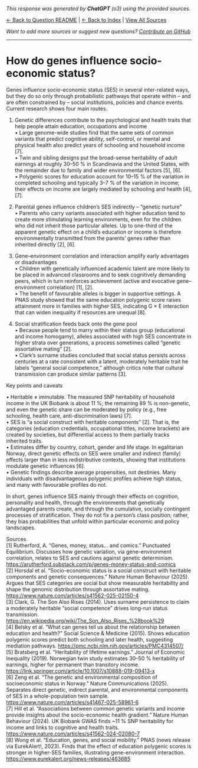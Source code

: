 <!-- 
Generated by: chatgpt
Model: o3
Prompt type: sources
Generated at: 2025-06-13T09:31:06.169939
-->

*This response was generated by **ChatGPT** (o3) using the provided sources.*

[← Back to Question README](README.md) | [← Back to Index](../README.md) | [View All Sources](../allsources.md)

*Want to add more sources or suggest new questions? [Contribute on GitHub](https://github.com/justinwest/SuggestedSources)*

---

# How do genes influence socio-economic status?

Genes influence socio-economic status (SES) in several inter-related ways, but they do so only through probabilistic pathways that operate within – and are often constrained by – social institutions, policies and chance events.  Current research shows four main routes.

1. Genetic differences contribute to the psychological and health traits that help people attain education, occupations and income  
   •   Large genome-wide studies find that the same sets of common variants that predict cognitive ability, self-control, or mental and physical health also predict years of schooling and household income [7].  
   •   Twin and sibling designs put the broad-sense heritability of adult earnings at roughly 30–50 % in Scandinavia and the United States, with the remainder due to family and wider environmental factors [5], [6].  
   •   Polygenic scores for education account for 10–15 % of the variation in completed schooling and typically 3–7 % of the variation in income; their effects on income are largely mediated by schooling and health [4], [7].  

2. Parental genes influence children’s SES indirectly – “genetic nurture”  
   •   Parents who carry variants associated with higher education tend to create more stimulating learning environments, even for the children who did not inherit those particular alleles.  Up to one-third of the apparent genetic effect on a child’s education or income is therefore environmentally transmitted from the parents’ genes rather than inherited directly [2], [6].  

3. Gene–environment correlation and interaction amplify early advantages or disadvantages  
   •   Children with genetically influenced academic talent are more likely to be placed in advanced classrooms and to seek cognitively demanding peers, which in turn reinforces achievement (active and evocative gene–environment correlation) [1], [2].  
   •   The benefit of favourable alleles is bigger in supportive settings.  A PNAS study showed that the same education polygenic score raises attainment more in families with higher SES, indicating G × E interaction that can widen inequality if resources are unequal [8].  

4. Social stratification feeds back onto the gene pool  
   •   Because people tend to marry within their status group (educational and income homogamy), alleles associated with high SES concentrate in higher strata over generations, a process sometimes called “genetic assortative mating” [2].  
   •   Clark’s surname studies concluded that social status persists across centuries at a rate consistent with a latent, moderately heritable trait he labels “general social competence,” although critics note that cultural transmission can produce similar patterns [3].  

Key points and caveats

•   Heritable ≠ immutable.  The measured SNP heritability of household income in the UK Biobank is about 11 %; the remaining 89 % is non-genetic, and even the genetic share can be moderated by policy (e.g., free schooling, health care, anti-discrimination laws) [7].  
•   SES is “a social construct with heritable components” [2].  That is, the categories (education credentials, occupational titles, income brackets) are created by societies, but differential access to them partially tracks inherited traits.  
•   Estimates differ by country, cohort, gender and life stage.  In egalitarian Norway, direct genetic effects on SES were smaller and indirect (family) effects larger than in less redistributive contexts, showing that institutions modulate genetic influences [6].  
•   Genetic findings describe average propensities, not destinies.  Many individuals with disadvantageous polygenic profiles achieve high status, and many with favourable profiles do not.  

In short, genes influence SES mainly through their effects on cognition, personality and health, through the environments that genetically advantaged parents create, and through the cumulative, socially contingent processes of stratification.  They do not fix a person’s class position; rather, they bias probabilities that unfold within particular economic and policy landscapes.

Sources  
[1] Rutherford, A. “Genes, money, status… and comics.” Punctuated Equilibrium. Discusses how genetic variation, via gene–environment correlation, relates to SES and cautions against genetic determinism. https://arutherford.substack.com/p/genes-money-status-and-comics  
[2] Horsdal et al. “Socio-economic status is a social construct with heritable components and genetic consequences.” Nature Human Behaviour (2025). Argues that SES categories are social but show measurable heritability and shape the genomic distribution through assortative mating. https://www.nature.com/articles/s41562-025-02150-4  
[3] Clark, G. The Son Also Rises (2014). Uses surname persistence to claim a moderately heritable “social competence” drives long-run status transmission. https://en.wikipedia.org/wiki/The_Son_Also_Rises_%28book%29  
[4] Belsky et al. “What can genes tell us about the relationship between education and health?” Social Science & Medicine (2015). Shows education polygenic scores predict both schooling and later health, suggesting mediation pathways. https://pmc.ncbi.nlm.nih.gov/articles/PMC4314507/  
[5] Bratsberg et al. “Heritability of lifetime earnings.” Journal of Economic Inequality (2019). Norwegian twin study estimates 30–50 % heritability of earnings, higher for permanent than transitory income. https://link.springer.com/article/10.1007/s10888-019-09413-x  
[6] Zeng et al. “The genetic and environmental composition of socioeconomic status in Norway.” Nature Communications (2025). Separates direct genetic, indirect parental, and environmental components of SES in a whole-population twin sample. https://www.nature.com/articles/s41467-025-58961-6  
[7] Hill et al. “Associations between common genetic variants and income provide insights about the socio-economic health gradient.” Nature Human Behaviour (2024). UK Biobank GWAS finds ~11 % SNP heritability for income and links to cognitive and health traits. https://www.nature.com/articles/s41562-024-02080-7  
[8] Wong et al. “Education, genes, and social mobility.” PNAS (news release via EurekAlert!, 2023). Finds that the effect of education polygenic scores is stronger in higher-SES families, illustrating gene–environment interaction. https://www.eurekalert.org/news-releases/463685